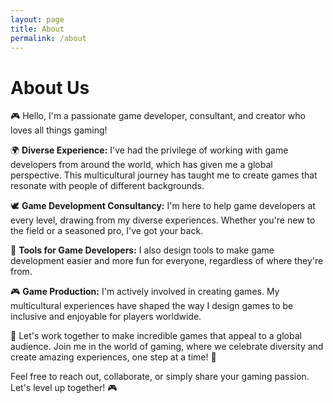 ```yaml
---
layout: page
title: About
permalink: /about
---
```


# About Us

🎮 Hello, I'm a passionate game developer, consultant, and creator who loves all things gaming!

🌍 **Diverse Experience:** I've had the privilege of working with game developers from around the world, which has given me a global perspective. This multicultural journey has taught me to create games that resonate with people of different backgrounds.

🕊️ **Game Development Consultancy:** I'm here to help game developers at every level, drawing from my diverse experiences. Whether you're new to the field or a seasoned pro, I've got your back.

🧰 **Tools for Game Developers:** I also design tools to make game development easier and more fun for everyone, regardless of where they're from.

🎮 **Game Production:** I'm actively involved in creating games. My multicultural experiences have shaped the way I design games to be inclusive and enjoyable for players worldwide.

👾 Let's work together to make incredible games that appeal to a global audience. Join me in the world of gaming, where we celebrate diversity and create amazing experiences, one step at a time! 🚀

Feel free to reach out, collaborate, or simply share your gaming passion. Let's level up together! 🎮